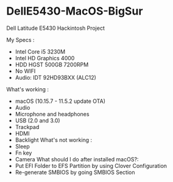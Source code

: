 # DellE5430-MacOS-BigSur
Dell Latitude E5430 Hackintosh Project

My Specs : 
-  Intel Core i5 3230M
-  Intel HD Graphics 4000
-  HDD HGST 500GB 7200RPM
-  No WIFI 
-  Audio: IDT 92HD93BXX (ALC12)

What's working : 
-  macOS (10.15.7 - 11.5.2 update OTA)
-  Audio
-  Microphone and headphones
-  USB (2.0 and 3.0)
-  Trackpad
-  HDMI
-  Backlight
What's not working :
-  Sleep
-  Fn key
-  Camera
What should I do after installed macOS?:
-  Put EFI Folder to EFS Partition by using Clover Configuration
-  Re-generate SMBIOS by going SMBIOS Section
